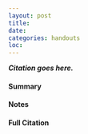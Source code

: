 ```yaml
---
layout: post
title: 
date: 
categories: handouts
loc: 
---
```


_**Citation goes here.**_

<!---more--->

#### Summary

#### Notes

#### Full Citation